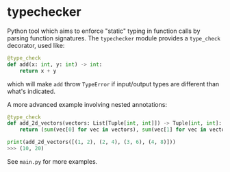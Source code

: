 # typechecker

Python tool which aims to enforce "static" typing in function calls by parsing function signatures.
The `typechecker` module provides a `type_check` decorator, used like:
```python
@type_check
def add(x: int, y: int) -> int:
    return x + y
```
which will make `add` throw `TypeError` if input/output types are different than what's indicated.

A more advanced example involving nested annotations:
```python
@type_check
def add_2d_vectors(vectors: List[Tuple[int, int]]) -> Tuple[int, int]:
    return (sum(vec[0] for vec in vectors), sum(vec[1] for vec in vectors))

print(add_2d_vectors([(1, 2), (2, 4), (3, 6), (4, 8)]))
>>> (10, 20)
```
See `main.py` for more examples.
